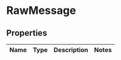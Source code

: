 # RawMessage

## Properties
Name | Type | Description | Notes
------------ | ------------- | ------------- | -------------
